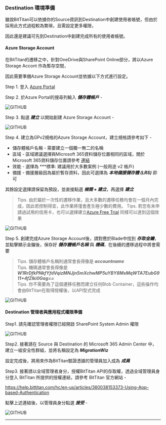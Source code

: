 
### Destination 環境準備

雖說BitTitan可以依據你的Source資訊到Destination中創建使用者帳號，但由於採用此方式過程較為繁瑣，且需設定更多權限，

因此還是建議可先到Destination中創建完成所有的使用者帳號。

#### Azure Storage Account

在BitTitan的遷移之中，針對OneDrive與SharePoint Online部分，將以Azure Storage Accont 作為暫存空間，

因此需要準備Azure Storage Account並依據以下方式進行設定。

Step 1. 登入 [Azure Portal](https://portal.azure.com/) 

Step 2. 於Azure Portal的搜尋列輸入 ***儲存體帳戶*** -

![GITHUB](https://github.com/MarkChang-Core/BitTitan/blob/main/OneDriveToOneDrive/image/image-onedrive1-5.jpg)<br>

Step 3. 點選 ***建立*** 以開始創建 Azure Storage Account -

![GITHUB](https://github.com/MarkChang-Core/BitTitan/blob/main/OneDriveToOneDrive/image/image-onedrive1-6.jpg)<br>

Step 4. 建立為GPv2規格的Azure Storage Account，建立規格請參考如下 - 

- 儲存體帳戶名稱 - 需要建立一個獨一無二的名稱
- 區域 - 區域建議選擇與Microsoft 365資料儲存位置相同的區域，關於Microsoft 365資料儲存位置請參考 [連結](https://docs.microsoft.com/zh-tw/microsoft-365/enterprise/o365-data-locations?view=o365-worldwide#taiwan)
- 效能 - 選擇為 ***標準: 建議用於大多數案例 (一般用途 v2 帳戶)
- 備援 - 備援層級因為屬於暫存資料，因此可選擇為 ***本地備援儲存體 (LRS)*** 即可

其餘設定選擇請保留為預設，並直接點選 ***檢閱 + 建立***，再選擇 ***建立***

> Tips. 由於屬於一次性的遷移作業，且大多數的遷移任務均會在一個月內完成，因此若控制得宜，此作業將僅會產生極少數的費用。
> Tips. 若您有未申請過試用的信用卡，也可以選擇建立[Azure Free Trial](https://azure.microsoft.com/zh-tw/free/) 同樣可以達到這個效果

![GITHUB](https://github.com/MarkChang-Core/BitTitan/blob/main/OneDriveToOneDrive/image/image-onedrive1-7.jpg)<br>

Step 5. 創建完成Azure Storage Account後，請對應於Blade中找到 ***存取金鑰***，並點擊顯示金鑰後，保存好 ***儲存體帳戶名稱*** 與 ***機碼***，在後續的遷移過程中將會需要

> Tips. 儲存體帳戶名稱則通常會長得像是 ***accountname***<br>
> Tips. 機碼通常會長得像是 ***W1RrDfkPNkfYfdVqizMNJjn5mXchwMP5uYBY8MsMqWTA7EubG911+4fZlki0Gag==***<br>
> Tips. 你不需要為了這個遷移任務而建立任何Blob Container，這些操作均會由BitTitan在取得授權後，以API型式完成<br>

![GITHUB](https://github.com/MarkChang-Core/BitTitan/blob/main/OneDriveToOneDrive/image/image-onedrive1-8.jpg)<br>

#### Destination 管理者與應用程式權限準備

Step1. 請先確認管理者權限已經開啟 SharePoint System Admin 權限<br>

![GITHUB](https://github.com/MarkChang-Core/BitTitan/blob/main/OneDriveToOneDrive/image/image-onedrive1-3.jpg)<br>

Step2. 接著請在 Source 與 Destination 的 Microsoft 365 Admin Center 中，建立一組安全性群組，並將名稱設定為 ***MigrationWiz*** <br>

設定完成後，將用來作為BitTitan驗證憑據的管理員加入成為 ***成員***<br>

Step3. 接著請以全域管理者身分，授權BitTitan API的存取權，透過全域管理員身分登入 BitTitan 所提供的授權連結，請參考 BitTitan 官方網站 -<br>

https://help.bittitan.com/hc/en-us/articles/360038153373-Using-App-based-Authentication<br>

點擊上述連結後，以管理員身分點選 ***接受*** -<br>

![GITHUB](https://github.com/MarkChang-Core/BitTitan/blob/main/OneDriveToOneDrive/image/image-onedrive1-9.jpg)<br>

---


